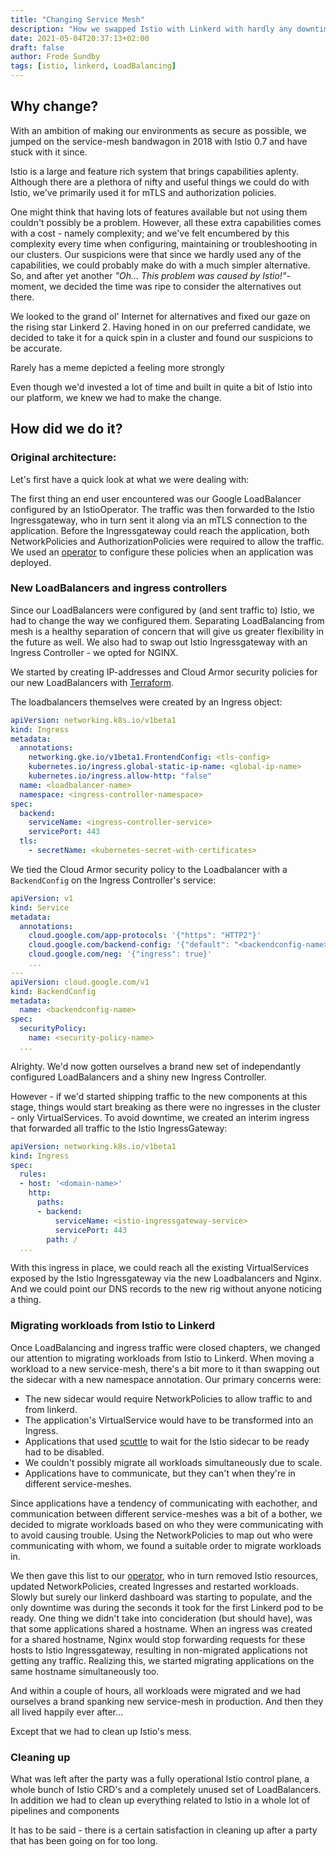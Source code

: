 ```yaml
---
title: "Changing Service Mesh"
description: "How we swapped Istio with Linkerd with hardly any downtime"
date: 2021-05-04T20:37:13+02:00
draft: false
author: Frode Sundby
tags: [istio, linkerd, LoadBalancing]
---
```



## Why change?
With an ambition of making our environments as secure as possible, we jumped on the service-mesh bandwagon in 2018 with Istio 0.7 and have stuck with it since.

Istio is a large and feature rich system that brings capabilities aplenty.
Although there are a plethora of nifty and useful things we could do with Istio, we've primarily used it for mTLS and authorization policies.

One might think that having lots of features available but not using them couldn't possibly be a problem.
However, all these extra capabilities comes with a cost - namely complexity; and we've felt encumbered by this complexity every time when configuring, maintaining or troubleshooting in our clusters.
Our suspicions were that since we hardly used any of the capabilities, we could probably make do with a much simpler alternative.
So, and after yet another _"Oh... This problem was caused by Istio!"_-moment, we decided the time was ripe to consider the alternatives out there.

We looked to the grand ol' Internet for alternatives and fixed our gaze on the rising star Linkerd 2.
Having honed in on our preferred candidate, we decided to take it for a quick spin in a cluster and found our suspicions to be accurate.

Rarely has a meme depicted a feeling more strongly
<!--![service-mesh-experiance](/blog/images/service-mesh-experience.jpg)-->

Even though we'd invested a lot of time and built in quite a bit of Istio into our platform, we knew we had to make the change.

## How did we do it?
### Original architecture: 
Let's first have a quick look at what we were dealing with:

The first thing an end user encountered was our Google LoadBalancer configured by an IstioOperator.
The traffic was then forwarded to the Istio Ingressgateway, who in turn sent it along via an mTLS connection to the application.
Before the Ingressgateway could reach the application, both NetworkPolicies and AuthorizationPolicies were required to allow the traffic.
We used an [operator](https://github.com/nais/naiserator) to configure these policies when an application was deployed.

<!-- ![changing-service-mesh](/blog/images/changing-service-mesh-1.png) -->

### New LoadBalancers and ingress controllers
Since our LoadBalancers were configured by (and sent traffic to) Istio, we had to change the way we configured them.
Separating LoadBalancing from mesh is a healthy separation of concern that will give us greater flexibility in the future as well.
We also had to swap out Istio Ingressgateway with an Ingress Controller - we opted for NGINX.

We started by creating IP-addresses and Cloud Armor security policies for our new LoadBalancers with [Terraform](https://www.terraform.io/).

The loadbalancers themselves were created by an Ingress object:
```yaml
apiVersion: networking.k8s.io/v1beta1
kind: Ingress
metadata:
  annotations:
    networking.gke.io/v1beta1.FrontendConfig: <tls-config>
    kubernetes.io/ingress.global-static-ip-name: <global-ip-name> 
    kubernetes.io/ingress.allow-http: "false"
  name: <loadbalancer-name>
  namespace: <ingress-controller-namespace>
spec:
  backend:
    serviceName: <ingress-controller-service>
    servicePort: 443
  tls:
    - secretName: <kubernetes-secret-with-certificates>
```

We tied the Cloud Armor security policy to the Loadbalancer with a `BackendConfig` on the Ingress Controller's service:
```yaml
apiVersion: v1
kind: Service
metadata:
  annotations:
    cloud.google.com/app-protocols: '{"https": "HTTP2"}'
    cloud.google.com/backend-config: '{"default": "<backendconfig-name>"}'
    cloud.google.com/neg: '{"ingress": true}'
    ...
---
apiVersion: cloud.google.com/v1
kind: BackendConfig
metadata:
  name: <backendconfig-name>
spec:
  securityPolicy:
    name: <security-policy-name>
  ...
```

Alrighty. We'd now gotten ourselves a brand new set of independantly configured LoadBalancers and a shiny new Ingress Controller.
<!-- ![changing-service-mesh](/blog/images/changing-service-mesh-2.png) -->

However - if we'd started shipping traffic to the new components at this stage, things would start breaking as there were no ingresses in the cluster - only VirtualServices.
To avoid downtime, we created an interim ingress that forwarded all traffic to the Istio IngressGateway:
```yaml
apiVersion: networking.k8s.io/v1beta1
kind: Ingress
spec:
  rules:
  - host: '<domain-name>'
    http:
      paths:
      - backend:
          serviceName: <istio-ingressgateway-service>
          servicePort: 443
        path: /
  ...
```
<!-- ![changing-service-mesh](/blog/images/changing-service-mesh-3.png) -->
With this ingress in place, we could reach all the existing VirtualServices exposed by the Istio Ingressgateway via the new Loadbalancers and Nginx.
And we could point our DNS records to the new rig without anyone noticing a thing.

### Migrating workloads from Istio to Linkerd
Once LoadBalancing  and ingress traffic were closed chapters, we changed our attention to migrating workloads from Istio to Linkerd.
When moving a workload to a new service-mesh, there's a bit more to it than swapping out the sidecar with a new namespace annotation.
Our primary concerns were:
- The new sidecar would require NetworkPolicies to allow traffic to and from linkerd. 
- The application's VirtualService would have to be transformed into an Ingress.
- Applications that used [scuttle](https://github.com/redboxllc/scuttle) to wait for the Istio sidecar to be ready had to be disabled.
- We couldn't possibly migrate all workloads simultaneously due to scale.
- Applications have to communicate, but they can't when they're in different service-meshes.

Since applications have a tendency of communicating with eachother, and communication between different service-meshes was a bit of a bother, we decided to migrate workloads based on who they were communicating with to avoid causing trouble.
Using the NetworkPolicies to map out who were communicating with whom, we found a suitable order to migrate workloads in.

We then gave this list to our [operator](https://github.com/nais/naiserator), who in turn removed Istio resources, updated NetworkPolicies, created Ingresses and restarted workloads.
Slowly but surely our linkerd dashboard was starting to populate, and the only downtime was during the seconds it took for the first Linkerd pod to be ready.
One thing we didn't take into concideration (but should have), was that some applications shared a hostname. 
When an ingress was created for a shared hostname, Nginx would stop forwarding requests for these hosts to Istio Ingressgateway, resulting in non-migrated applications not getting any traffic.
Realizing this, we started migrating applications on the same hostname simultaneously too.

<!-- ![changing-service-mesh](/blog/images/changing-service-mesh-4.png) -->
And within a couple of hours, all workloads were migrated and we had ourselves a brand spanking new service-mesh in production.
And then they all lived happily ever after...

Except that we had to clean up Istio's mess.

### Cleaning up
What was left after the party was a fully operational Istio control plane, a whole bunch of Istio CRD's and a completely unused set of LoadBalancers. In addition we had to clean up everything related to Istio in a whole lot of pipelines and components


<!-- ![changing-service-mesh](/blog/images/changing-service-mesh-5.png)
![changing-service-mesh](/blog/images/changing-service-mesh-6.png) -->

It has to be said - there is a certain satisfaction in cleaning up after a party that has been going on for too long.
